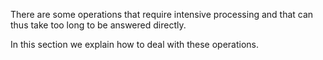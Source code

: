 There are some operations that require intensive processing and that can thus take too long to be answered directly.

In this section we explain how to deal with these operations.